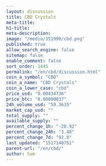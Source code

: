 ```yaml
---
layout: discussion
title: CBD Crystals
meta-title: 
h1-title: 
meta-description: 
image: "/media/351990/cbd.png"
published: true
allow_search_engine: false
sitemap: false
enable_comment: false
sort_order: 1445
permalink: "/en/cbd/discussion.html"
coin_a_symbol: "CBD"
coin_a_name: "CBD Crystals"
coin_a_lower_case: "cbd"
price_usd: "0.00434736"
price_btc: "0.00000037"
24h_volume_usd: "59.3635"
market_cap_usd: ""
total_supply: ""
available_supply: ""
percent_change_1h: "-20.92"
percent_change_24h: "3.48"
percent_change_7d: "92.0"
last_updated: "1517140751"
parent-url: "/en/cbd/"
author: Sam
---
```


